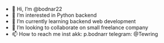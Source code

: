 - 👋 Hi, I’m @bodnar22
- 👀 I’m interested in Python backend
- 🌱 I’m currently learning backend web development
- 💞️ I’m looking to collaborate on small freelance company
- 📫 How to reach me inst akk: p.bodnarr telegram: @Tewring

<!---
bodnar22/bodnar22 is a ✨ special ✨ repository because its `README.md` (this file) appears on your GitHub profile.
You can click the Preview link to take a look at your changes.
--->
